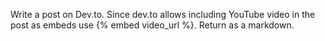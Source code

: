 Write a post on Dev.to. Since dev.to allows including YouTube video in the post as embeds use {% embed video_url %}. Return as a markdown.
